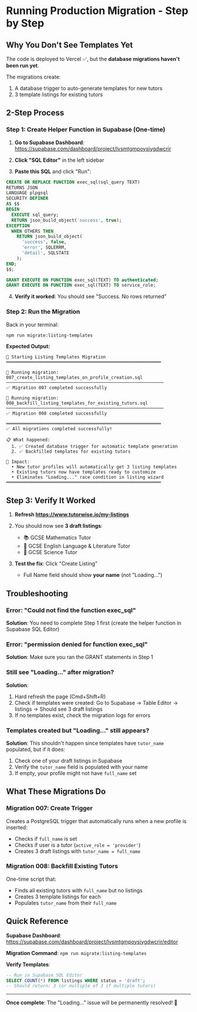 # Running Production Migration - Step by Step

## Why You Don't See Templates Yet

The code is deployed to Vercel ✅, but the **database migrations haven't been run yet**.

The migrations create:
1. A database trigger to auto-generate templates for new tutors
2. 3 template listings for existing tutors

## 2-Step Process

### Step 1: Create Helper Function in Supabase (One-time)

1. **Go to Supabase Dashboard**: https://supabase.com/dashboard/project/lvsmtgmpoysjygdwcrir

2. **Click "SQL Editor"** in the left sidebar

3. **Paste this SQL** and click "Run":

```sql
CREATE OR REPLACE FUNCTION exec_sql(sql_query TEXT)
RETURNS JSON
LANGUAGE plpgsql
SECURITY DEFINER
AS $$
BEGIN
  EXECUTE sql_query;
  RETURN json_build_object('success', true);
EXCEPTION
  WHEN OTHERS THEN
    RETURN json_build_object(
      'success', false,
      'error', SQLERRM,
      'detail', SQLSTATE
    );
END;
$$;

GRANT EXECUTE ON FUNCTION exec_sql(TEXT) TO authenticated;
GRANT EXECUTE ON FUNCTION exec_sql(TEXT) TO service_role;
```

4. **Verify it worked**: You should see "Success. No rows returned"

### Step 2: Run the Migration

Back in your terminal:

```bash
npm run migrate:listing-templates
```

**Expected Output:**
```
🚀 Starting Listing Templates Migration
═══════════════════════════════════════════════════════════

📄 Running migration: 007_create_listing_templates_on_profile_creation.sql
────────────────────────────────────────────────────────────
✅ Migration 007 completed successfully

📄 Running migration: 008_backfill_listing_templates_for_existing_tutors.sql
────────────────────────────────────────────────────────────
✅ Migration 008 completed successfully

═══════════════════════════════════════════════════════════
✅ All migrations completed successfully!

📋 What happened:
  1. ✅ Created database trigger for automatic template generation
  2. ✅ Backfilled templates for existing tutors

🎯 Impact:
  • New tutor profiles will automatically get 3 listing templates
  • Existing tutors now have templates ready to customize
  • Eliminates "Loading..." race condition in listing wizard
═══════════════════════════════════════════════════════════
```

## Step 3: Verify It Worked

1. **Refresh https://www.tutorwise.io/my-listings**
2. You should now see **3 draft listings**:
   - 📚 GCSE Mathematics Tutor
   - 📝 GCSE English Language & Literature Tutor
   - 🔬 GCSE Science Tutor

3. **Test the fix**: Click "Create Listing"
   - Full Name field should show **your name** (not "Loading...")

## Troubleshooting

### Error: "Could not find the function exec_sql"
**Solution**: You need to complete Step 1 first (create the helper function in Supabase SQL Editor)

### Error: "permission denied for function exec_sql"
**Solution**: Make sure you ran the GRANT statements in Step 1

### Still see "Loading..." after migration?
**Solution**:
1. Hard refresh the page (Cmd+Shift+R)
2. Check if templates were created: Go to Supabase → Table Editor → listings → Should see 3 draft listings
3. If no templates exist, check the migration logs for errors

### Templates created but "Loading..." still appears?
**Solution**: This shouldn't happen since templates have `tutor_name` populated, but if it does:
1. Check one of your draft listings in Supabase
2. Verify the `tutor_name` field is populated with your name
3. If empty, your profile might not have `full_name` set

## What These Migrations Do

### Migration 007: Create Trigger
Creates a PostgreSQL trigger that automatically runs when a new profile is inserted:
- Checks if `full_name` is set
- Checks if user is a tutor (`active_role = 'provider'`)
- Creates 3 draft listings with `tutor_name = full_name`

### Migration 008: Backfill Existing Tutors
One-time script that:
- Finds all existing tutors with `full_name` but no listings
- Creates 3 template listings for each
- Populates `tutor_name` from their `full_name`

## Quick Reference

**Supabase Dashboard**: https://supabase.com/dashboard/project/lvsmtgmpoysjygdwcrir/editor

**Migration Command**: `npm run migrate:listing-templates`

**Verify Templates**:
```sql
-- Run in Supabase SQL Editor
SELECT COUNT(*) FROM listings WHERE status = 'draft';
-- Should return: 3 (or multiple of 3 if multiple tutors)
```

---

**Once complete**: The "Loading..." issue will be permanently resolved! 🎉
